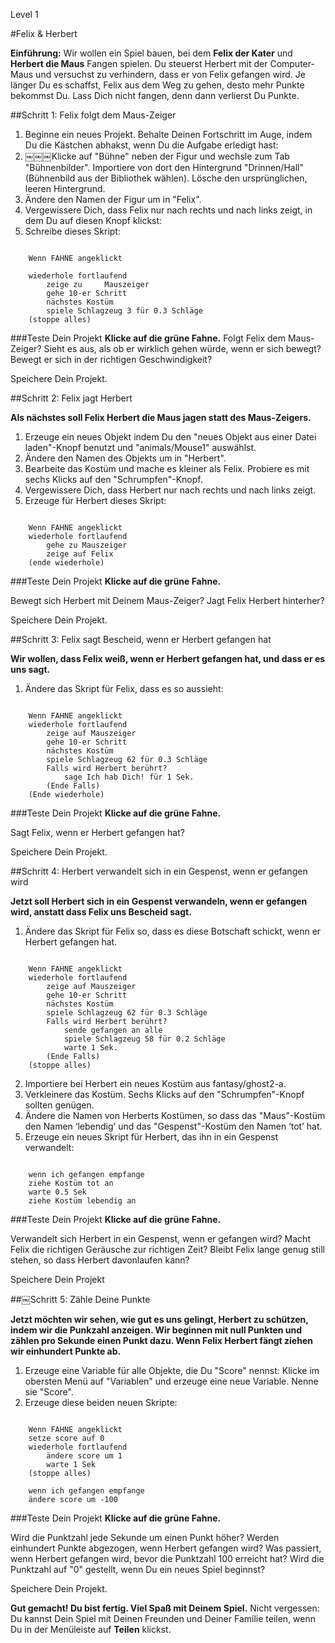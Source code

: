 Level 1

#Felix & Herbert

__Einführung:__
Wir wollen ein Spiel bauen, bei dem __Felix der Kater__ und __Herbert die Maus__ Fangen spielen. Du steuerst Herbert mit der Computer-Maus und versuchst zu verhindern, dass er von Felix gefangen wird. Je länger Du es schaffst, Felix aus dem Weg zu gehen, desto mehr Punkte bekommst Du. Lass Dich nicht fangen, denn dann verlierst Du Punkte.

##Schritt 1: Felix folgt dem Maus-Zeiger

1. Beginne ein neues Projekt.
Behalte Deinen Fortschritt im Auge, indem Du die Kästchen abhakst, wenn Du die Aufgabe erledigt hast:
2. ￼￼￼Klicke auf "Bühne" neben der Figur und wechsle zum Tab "Bühnenbilder". Importiere von dort den Hintergrund "Drinnen/Hall" (Bühnenbild aus der Bibliothek wählen). Lösche den ursprünglichen, leeren Hintergrund.
3. Ändere den Namen der Figur um in "Felix".
4. Vergewissere Dich, dass Felix nur nach rechts und nach links zeigt, in dem Du auf diesen Knopf klickst:
5. Schreibe dieses Skript:

```scratch

	Wenn FAHNE angeklickt

	wiederhole fortlaufend
		zeige zu	 Mauszeiger
		gehe 10-er Schritt
		nächstes Kostüm
		spiele Schlagzeug 3 für 0.3 Schläge
	(stoppe alles)
```
		
###Teste Dein Projekt
__Klicke auf die grüne Fahne.__
Folgt Felix dem Maus-Zeiger? Sieht es aus, als ob er wirklich gehen würde, wenn er sich bewegt? Bewegt er sich in der richtigen Geschwindigkeit?

Speichere Dein Projekt.

##Schritt 2: Felix jagt Herbert

__Als nächstes soll Felix Herbert die Maus jagen statt des Maus-Zeigers.__

1. Erzeuge ein neues Objekt indem Du den "neues Objekt aus einer Datei laden"-Knopf benutzt und "animals/Mouse1" auswählst.
2. Ändere den Namen des Objekts um in "Herbert".
3. Bearbeite das Kostüm und mache es kleiner als Felix. Probiere es mit sechs Klicks auf den "Schrumpfen"-Knopf.
4. Vergewissere Dich, dass Herbert nur nach rechts und nach links zeigt. 
5. Erzeuge für Herbert dieses Skript:


```scratch
	
	Wenn FAHNE angeklickt
	wiederhole fortlaufend
		gehe zu Mauszeiger
		zeige auf Felix
	(ende wiederhole)
```

###Teste Dein Projekt
__Klicke auf die grüne Fahne.__

Bewegt sich Herbert mit Deinem Maus-Zeiger? Jagt Felix Herbert hinterher?

Speichere Dein Projekt.

##Schritt 3: Felix sagt Bescheid, wenn er Herbert gefangen hat

__Wir wollen, dass Felix weiß, wenn er Herbert gefangen hat, und dass er es uns sagt.__


1. Ändere das Skript für Felix, dass es so aussieht:

```scratch
	
	Wenn FAHNE angeklickt
	wiederhole fortlaufend
		zeige auf Mauszeiger
		gehe 10-er Schritt
		nächstes Kostüm
		spiele Schlagzeug 62 für 0.3 Schläge
		Falls wird Herbert berührt?
			sage Ich hab Dich! für 1 Sek.
		(Ende Falls)
	(Ende wiederhole)
```

###Teste Dein Projekt
__Klicke auf die grüne Fahne.__

Sagt Felix, wenn er Herbert gefangen hat?

Speichere Dein Projekt.

##Schritt 4: Herbert verwandelt sich in ein Gespenst, wenn er gefangen wird

__Jetzt soll Herbert sich in ein Gespenst verwandeln, wenn er gefangen wird, anstatt dass Felix uns Bescheid sagt.__

1. Ändere das Skript für Felix so, dass es diese Botschaft schickt, wenn er Herbert gefangen hat.

```scratch
	
	Wenn FAHNE angeklickt
	wiederhole fortlaufend
		zeige auf Mauszeiger
		gehe 10-er Schritt
		nächstes Kostüm
		spiele Schlagzeug 62 für 0.3 Schläge
		Falls wird Herbert berührt?
			sende gefangen an alle
			spiele Schlagzeug 58 für 0.2 Schläge
			warte 1 Sek.
		(Ende Falls)
	(stoppe alles)
```
2. Importiere bei Herbert ein neues Kostüm aus fantasy/ghost2-a.
3. Verkleinere das Kostüm. Sechs Klicks auf den "Schrumpfen"-Knopf sollten genügen.
4. Ändere die Namen von Herberts Kostümen, so dass das "Maus"-Kostüm den Namen ‘lebendig’ und das "Gespenst"-Kostüm den Namen ‘tot’ hat.
5. Erzeuge ein neues Skript für Herbert, das ihn in ein Gespenst verwandelt:

```scratch
	
	wenn ich gefangen empfange
	ziehe Kostüm tot an
	warte 0.5 Sek
	ziehe Kostüm lebendig an
```
	
###Teste Dein Projekt
__Klicke auf die grüne Fahne.__

Verwandelt sich Herbert in ein Gespenst, wenn er gefangen wird? 
Macht Felix die richtigen Geräusche zur richtigen Zeit? 
Bleibt Felix lange genug still stehen, so dass Herbert davonlaufen kann?

Speichere Dein Projekt

##￼Schritt 5: Zähle Deine Punkte

__Jetzt möchten wir sehen, wie gut es uns gelingt, Herbert zu schützen, indem wir die Punkzahl anzeigen. Wir beginnen mit null Punkten und zählen pro Sekunde einen Punkt dazu. Wenn Felix Herbert fängt ziehen wir einhundert Punkte ab.__

1. Erzeuge eine Variable für alle Objekte, die Du "Score" nennst: Klicke im obersten Menü auf "Variablen" und erzeuge eine neue Variable. Nenne sie "Score".
2. Erzeuge diese beiden neuen Skripte:

```scratch
	
	Wenn FAHNE angeklickt
	setze score auf 0
	wiederhole fortlaufend
		ändere score um 1
		warte 1 Sek
	(stoppe alles)
	
	wenn ich gefangen empfange
	ändere score um -100
```
	
###Teste Dein Projekt
__Klicke auf die grüne Fahne.__

Wird die Punktzahl jede Sekunde um einen Punkt höher? 
Werden einhundert Punkte abgezogen, wenn Herbert gefangen wird? 
Was passiert, wenn Herbert gefangen wird, bevor die Punktzahl 100 erreicht hat? 
Wird die Punktzahl auf "0" gestellt, wenn Du ein neues Spiel beginnst?

Speichere Dein Projekt.

__Gut gemacht! Du bist fertig. Viel Spaß mit Deinem Spiel.__
Nicht vergessen: Du kannst Dein Spiel mit Deinen Freunden und Deiner Familie teilen, wenn Du in der Menüleiste auf  __Teilen__ klickst.
